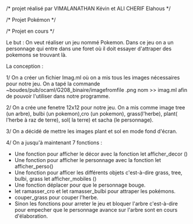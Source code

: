 /* projet réalisé par VIMALANATHAN Kévin et ALI CHERIF Elahous */

/* Projet Pokémon */

/* Projet en cours */

Le but : On veut réaliser un jeu nommé Pokemon. Dans ce jeu on a un personnage qui entre dans une foret où il doit essayer d'attraper des pokemons se trouvant là.


La conception : 

1/ On a créer un fichier Imag.ml où on a mis tous les images nécessaires pour notre jeu. On a tapé la commande ~boudes/pub/ocaml/G208_binaire/imagefromfile .png nom >> imag.ml afin de pouvoir l'utiliser dans notre programme.

2/ On a crée une fenetre 12x12 pour notre jeu. On a mis comme image  tree (un arbre), bulbi (un pokemon),cro (un pokemon), grass(l'herbe), plant( l'herbe à raz de terre), sol( la terre) et sacha (le personnage).

3/ On a décidé de mettre les images plant et sol en mode fond d'écran. 

4/ On a jusqu'à maintenant 7 fonctions :
  - Une fonction pour afficher le décor avec la fonction let afficher_decor ()
  - Une fonction pour afficher le personnage avec la fonction let afficher_perso()
  - Une fonction pour afficer les différents objets c'est-à-dire grass, tree, bulbi, grass let afficher_mobiles ()
  - Une fonction déplacer pour que le personnage bouge.
  - let ramasser_cro et let ramasser_bulbi pour attraper les pokémons.
  - couper_grass pour couper l'herbe.
  - Sinon les fonctions pour arreter le jeu et bloquer l'arbre c'est-à-dire pour empecher que le personnage avance sur l'arbre sont en cours d'élaboration.
  

